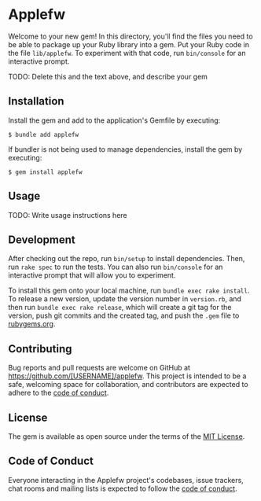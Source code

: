 # Applefw

Welcome to your new gem! In this directory, you'll find the files you need to be able to package up your Ruby library into a gem. Put your Ruby code in the file `lib/applefw`. To experiment with that code, run `bin/console` for an interactive prompt.

TODO: Delete this and the text above, and describe your gem

## Installation

Install the gem and add to the application's Gemfile by executing:

    $ bundle add applefw

If bundler is not being used to manage dependencies, install the gem by executing:

    $ gem install applefw

## Usage

TODO: Write usage instructions here

## Development

After checking out the repo, run `bin/setup` to install dependencies. Then, run `rake spec` to run the tests. You can also run `bin/console` for an interactive prompt that will allow you to experiment.

To install this gem onto your local machine, run `bundle exec rake install`. To release a new version, update the version number in `version.rb`, and then run `bundle exec rake release`, which will create a git tag for the version, push git commits and the created tag, and push the `.gem` file to [rubygems.org](https://rubygems.org).

## Contributing

Bug reports and pull requests are welcome on GitHub at https://github.com/[USERNAME]/applefw. This project is intended to be a safe, welcoming space for collaboration, and contributors are expected to adhere to the [code of conduct](https://github.com/[USERNAME]/applefw/blob/master/CODE_OF_CONDUCT.md).

## License

The gem is available as open source under the terms of the [MIT License](https://opensource.org/licenses/MIT).

## Code of Conduct

Everyone interacting in the Applefw project's codebases, issue trackers, chat rooms and mailing lists is expected to follow the [code of conduct](https://github.com/[USERNAME]/applefw/blob/master/CODE_OF_CONDUCT.md).
